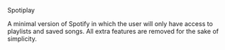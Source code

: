 Spotiplay

A minimal version of Spotify in which the user will only have access to playlists and saved songs. All extra features are removed for the sake of simplicity.
